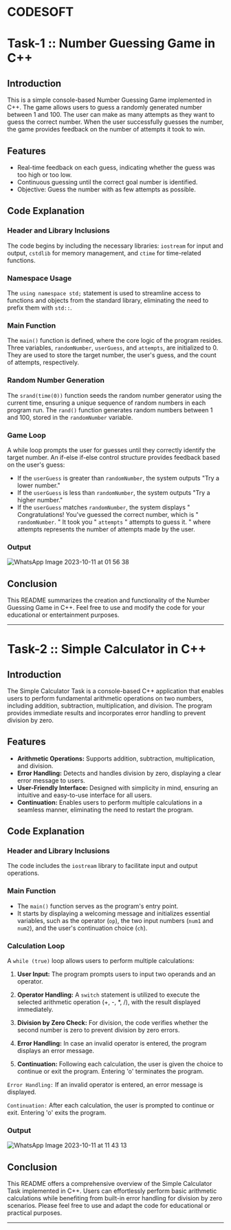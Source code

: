 # CODESOFT

# Task-1 :: Number Guessing Game in C++

## Introduction

This is a simple console-based Number Guessing Game implemented in C++. The game allows users to guess a randomly generated number between 1 and 100. The user can make as many attempts as they want to guess the correct number. When the user successfully guesses the number, the game provides feedback on the number of attempts it took to win.

## Features

- Real-time feedback on each guess, indicating whether the guess was too high or too low.
- Continuous guessing until the correct goal number is identified.
- Objective: Guess the number with as few attempts as possible.

## Code Explanation

### Header and Library Inclusions
The code begins by including the necessary libraries: `iostream` for input and output, `cstdlib` for memory management, and `ctime` for time-related functions.

### Namespace Usage
The `using namespace std;` statement is used to streamline access to functions and objects from the standard library, eliminating the need to prefix them with `std::`.

### Main Function
The `main()` function is defined, where the core logic of the program resides. Three variables, `randomNumber`, `userGuess`, and `attempts`, are initialized to 0. They are used to store the target number, the user's guess, and the count of attempts, respectively.

### Random Number Generation
The `srand(time(0))` function seeds the random number generator using the current time, ensuring a unique sequence of random numbers in each program run. The `rand()` function generates random numbers between 1 and 100, stored in the `randomNumber` variable.

### Game Loop
A while loop prompts the user for guesses until they correctly identify the target number. An if-else if-else control structure provides feedback based on the user's guess:
- If the `userGuess` is greater than `randomNumber`, the system outputs "Try a lower number."
- If the `userGuess` is less than `randomNumber`, the system outputs "Try a higher number."
- If the `userGuess` matches `randomNumber`, the system displays " Congratulations! You've guessed the correct number, which is " `randomNumber`.
  " It took you " `attempts` " attempts to guess it. " where attempts represents the number of attempts made by the user.

### Output
![WhatsApp Image 2023-10-11 at 01 56 38](https://github.com/suren015/CODESOFT/assets/114131620/d97bb1d5-3664-40d2-a1e3-7e5ae02f3b6a)

## Conclusion

This README summarizes the creation and functionality of the Number Guessing Game in C++. Feel free to use and modify the code for your educational or entertainment purposes.

---


# Task-2 :: Simple Calculator in C++

## Introduction

The Simple Calculator Task is a console-based C++ application that enables users to perform fundamental arithmetic operations on two numbers, including addition, subtraction, multiplication, and division. The program provides immediate results and incorporates error handling to prevent division by zero.

## Features

- **Arithmetic Operations:** Supports addition, subtraction, multiplication, and division.
- **Error Handling:** Detects and handles division by zero, displaying a clear error message to users.
- **User-Friendly Interface:** Designed with simplicity in mind, ensuring an intuitive and easy-to-use interface for all users.
- **Continuation:** Enables users to perform multiple calculations in a seamless manner, eliminating the need to restart the program.

## Code Explanation

### Header and Library Inclusions

The code includes the `iostream` library to facilitate input and output operations.

### Main Function

- The `main()` function serves as the program's entry point.
- It starts by displaying a welcoming message and initializes essential variables, such as the operator (`op`), the two input numbers (`num1` and `num2`), and the user's continuation choice (`ch`).

### Calculation Loop

A `while (true)` loop allows users to perform multiple calculations:

1. **User Input:** The program prompts users to input two operands and an operator.

2. **Operator Handling:** A `switch` statement is utilized to execute the selected arithmetic operation (+, -, *, /), with the result displayed immediately.

3. **Division by Zero Check:** For division, the code verifies whether the second number is zero to prevent division by zero errors.

4. **Error Handling:** In case an invalid operator is entered, the program displays an error message.

5. **Continuation:** Following each calculation, the user is given the choice to continue or exit the program. Entering 'o' terminates the program.

`Error Handling:` If an invalid operator is entered, an error message is displayed.

`Continuation:` After each calculation, the user is prompted to continue or exit. Entering 'o' exits the program.

### Output

![WhatsApp Image 2023-10-11 at 11 43 13](https://github.com/suren015/CODSOFT/assets/114131620/2f324f92-27dc-471b-8b4f-0be20eb9bd08)

## Conclusion

This README offers a comprehensive overview of the Simple Calculator Task implemented in C++. Users can effortlessly perform basic arithmetic calculations while benefiting from built-in error handling for division by zero scenarios. Please feel free to use and adapt the code for educational or practical purposes.

---




